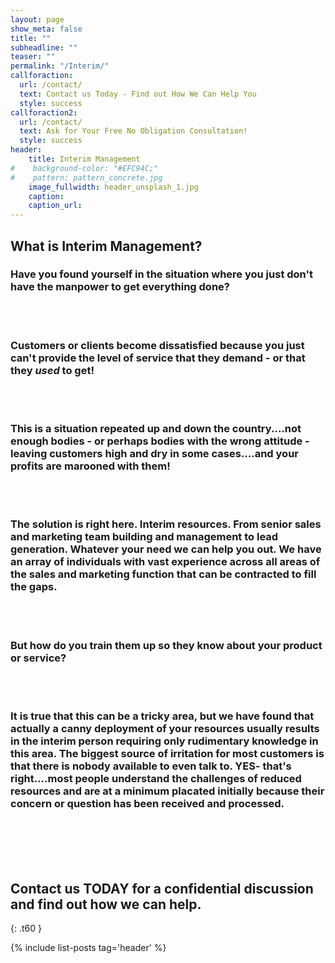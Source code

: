 ```yaml
---
layout: page
show_meta: false
title: ""
subheadline: ""
teaser: ""
permalink: "/Interim/"
callforaction:
  url: /contact/
  text: Contact us Today - Find out How We Can Help You
  style: success
callforaction2:
  url: /contact/
  text: Ask for Your Free No Obligation Consultation!
  style: success  
header:
    title: Interim Management
#    background-color: "#EFC94C;"
#    pattern: pattern_concrete.jpg
    image_fullwidth: header_unsplash_1.jpg
    caption:
    caption_url:
---
```

<!--more-->

## What is Interim Management?

<h3>Have you found yourself in the situation where you just don't have the manpower to get everything done?
</h3><br><br>
<h3>Customers or clients become dissatisfied because you just can't provide the level of service that they demand - or that they <em>used</em> to get!
</h3><br><br>
<h3>This is a situation repeated up and down the country....not enough bodies - or perhaps bodies with the wrong attitude - leaving customers high and dry in some cases....and your profits are marooned with them!
</h3><br><br>
<h3>The solution is right here.  Interim resources.  From senior sales and marketing team building and management to lead generation.  Whatever your need we can help you out.  We have an array of individuals with vast experience across all areas of the sales and marketing function that can be contracted to fill the gaps.
</h3><br><br>
<h3>But how do you train them up so they know about your product or service?
</h3><br><br>
<h3> It is true that this can be a tricky area, but we have found that actually a canny deployment of your resources usually results in the interim person requiring only rudimentary knowledge in this area.  The biggest source of irritation for most customers is that there is nobody available to even talk to.  YES- that's right....most people understand the challenges of reduced resources and are at a minimum placated initially because their concern or question has been received and processed.
</h3><br><br>
<br><br>
<h2>Contact us TODAY for a confidential discussion and find out how we can help.</h2>

<!-- ### All Header-Styles -->
{: .t60 }

{% include list-posts tag='header' %}
